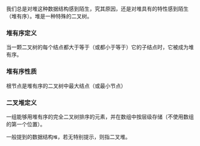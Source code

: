 我们总是对堆这种数据结构感到陌生，究其原因，还是对堆具有的特性感到陌生（堆有序）。堆是一种特殊的二叉树。

### 堆有序定义

当一颗二叉树的每个结点都大于等于（或都小于等于）它的子结点时，它被成为堆有序。

### 堆有序性质

根节点是堆有序的二叉树中最大结点（或最小节点）

### 二叉堆定义

一组能够用堆有序的完全二叉树排序的元素，并在数组中按层级存储（不使用数组的第一个位置）。

一般提到的数据结构`堆`，若无特别提示，则指二叉堆。

